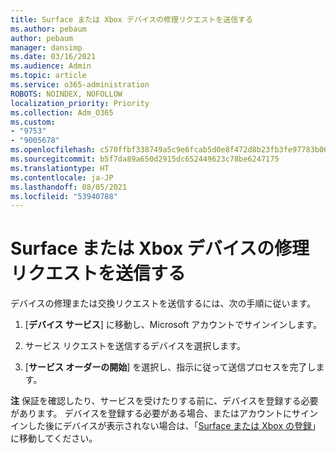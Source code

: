 ```yaml
---
title: Surface または Xbox デバイスの修理リクエストを送信する
ms.author: pebaum
author: pebaum
manager: dansimp
ms.date: 03/16/2021
ms.audience: Admin
ms.topic: article
ms.service: o365-administration
ROBOTS: NOINDEX, NOFOLLOW
localization_priority: Priority
ms.collection: Adm_O365
ms.custom:
- "9753"
- "9005678"
ms.openlocfilehash: c570ffbf338749a5c9e6fcab5d0e8f472d8b23fb3fe97783b06b97990b8af10b
ms.sourcegitcommit: b5f7da89a650d2915dc652449623c78be6247175
ms.translationtype: HT
ms.contentlocale: ja-JP
ms.lasthandoff: 08/05/2021
ms.locfileid: "53940788"
---
```

# <a name="submit-a-repair-request-for-a-surface-or-xbox-device"></a>Surface または Xbox デバイスの修理リクエストを送信する

デバイスの修理または交換リクエストを送信するには、次の手順に従います。

1. [**デバイス サービス**] に移動し、Microsoft アカウントでサインインします。

2. サービス リクエストを送信するデバイスを選択します。

3. [**サービス オーダーの開始**] を選択し、指示に従って送信プロセスを完了します。

**注** 保証を確認したり、サービスを受けたりする前に、デバイスを登録する必要があります。 デバイスを登録する必要がある場合、またはアカウントにサインインした後にデバイスが表示されない場合は、「[Surface または Xbox の登録](https://support.microsoft.com/surface/register-your-surface-or-xbox-fd7d73f8-b0e6-c9fa-e83b-0b64652e2376)」に移動してください。